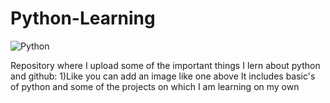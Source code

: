 # Python-Learning
![Python](https://www.python.org/static/community_logos/python-logo.png)


Repository where I upload some of the important things I lern
about python and github:
1)Like you can add an image like one above
It includes basic's of python and some of the projects on which I am learning on my own
